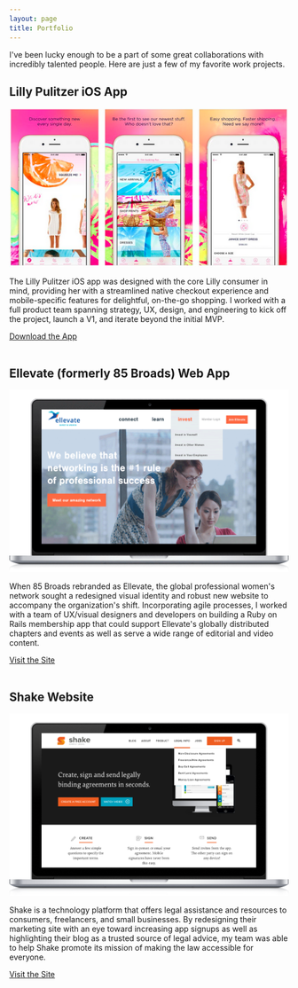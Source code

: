 ```yaml
---
layout: page
title: Portfolio
---
```

I've been lucky enough to be a part of some great collaborations with incredibly talented people. Here are just a few of my favorite work projects.


## Lilly Pulitzer iOS App<br /> 

<a href="https://itunes.apple.com/us/app/lilly-pulitzer/id992491395?mt=8" target="_blank"><img src="/assets/work/lilly-screenshots.png" alt="Lilly Pulitzer iOS App" class="fade" /></a>

The Lilly Pulitzer iOS app was designed with the core Lilly consumer in mind, providing her with a streamlined native checkout experience and mobile-specific features for delightful, on-the-go shopping. I worked with a full product team spanning strategy, UX, design, and engineering to kick off the project, launch a V1, and iterate beyond the initial MVP. 

<a href="https://itunes.apple.com/us/app/lilly-pulitzer/id992491395?mt=8" target="_blank">Download the App</a>
<br /><br />

## Ellevate (formerly 85 Broads) Web App<br />

<a href="http://ellevatenetwork.com" target="_blank"><img src="/assets/work/ellevate-laptop-1.png" alt="Ellevate Rebrand and Web App" class="fade" /></a>

When 85 Broads rebranded as Ellevate, the global professional women's network sought a redesigned visual identity and robust new website to accompany the organization's shift. Incorporating agile processes, I worked with a team of UX/visual designers and developers on building a Ruby on Rails membership app that could support Ellevate's globally distributed chapters and events as well as serve a wide range of editorial and video content. 

<a href="http://ellevatenetwork.com" target="_blank">Visit the Site</a>
<br /><br />

## Shake Website<br />

<a href="http://shakelaw.com" target="_blank"><img src="/assets/work/shake-laptop-1.png" alt="Shake Website Redesign" class="fade" /></a>

Shake is a technology platform that offers legal assistance and resources to consumers, freelancers, and small businesses. By redesigning their marketing site with an eye toward increasing app signups as well as highlighting their blog as a trusted source of legal advice, my team was able to help Shake promote its mission of making the law accessible for everyone. 

<a href="http://shakelaw.com" target="_blank">Visit the Site</a>
